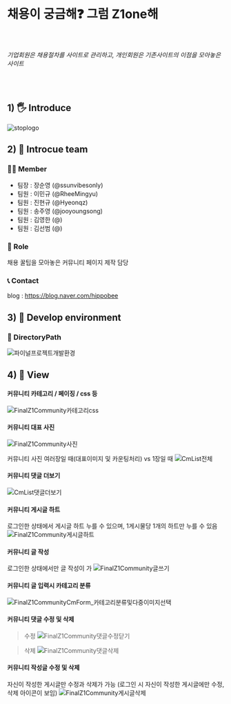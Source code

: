 <h1><b>채용이 궁금해❓ 그럼 Z1one해</b></h1><br>
<h6>기업회원은 채용절차를 사이트로 관리하고, 개인회원은 기존사이트의 이점을 모아놓은 사이트</h6><br>

## 1) 🖐 Introduce 
![stoplogo](https://github.com/RheeMingyu/SemiSemi/assets/108057548/9ee2fdf9-4d9b-424d-8897-be318f1a1084)


## 2) 📢 Introcue team

### 🤷‍♂️ Member
- 팀장 : 장순영 (@ssunvibesonly)
- 팀원 : 이민규 (@RheeMingyu)
- 팀원 : 진현규 (@Hyeonqz)
- 팀원 : 송주영 (@jooyoungsong)
- 팀원 : 김영한 (@)
- 팀원 : 김선범 (@)

### 🔨 Role
채용 꿀팁을 모아놓은 커뮤니티 페이지 제작 담당



### 📞 Contact
blog : https://blog.naver.com/hippobee

## 3) 🌴 Develop environment

### 💼 DirectoryPath
![파이널프로젝트개발환경](https://github.com/jooyoungsong/jooyoungsong/assets/136789635/6d4654d0-ac4b-48bb-a5ef-3560494f8c33)



## 4) 🎥 View

#### 커뮤니티 카테고리 / 페이징 / css 등
![FinalZ1Community카테고리css](https://github.com/jooyoungsong/jooyoungsong/assets/136789635/4ddea205-1f5b-4ff6-8a0f-b5e2e3638e54)

>>
#### 커뮤니티 대표 사진
![FinalZ1Community사진](https://github.com/jooyoungsong/Career_Z1one/assets/136789635/bb0cc82d-2e79-4e1e-87fc-95a758147b26)

커뮤니티 사진 여러장일 때(대표이미지 및 카운팅처리) vs 1장일 때
![CmList전체](https://github.com/jooyoungsong/Career_Z1one/assets/136789635/bc88c3e4-8fd2-4602-adbf-bceb3cf88aea)


>>
#### 커뮤니티 댓글 더보기
![CmList댓글더보기](https://github.com/jooyoungsong/Career_Z1one/assets/136789635/03e8c3e2-d311-4446-ad78-3902ec62384b)

>>
#### 커뮤니티 게시글 하트
로그인한 상태에서 게시글 하트 누를 수 있으며, 1게시물당 1개의 하트만 누를 수 있음
![FinalZ1Community게시글하트](https://github.com/jooyoungsong/Career_Z1one/assets/136789635/2476a185-9434-428d-8f4d-3258b56877c4)

>>
#### 커뮤니티 글 작성
로그인한 상태에서만 글 작성이 가
![FinalZ1Community글쓰기](https://github.com/jooyoungsong/Career_Z1one/assets/136789635/1d0c2a8b-2f60-4dd7-a7f5-3324aaa19360)

>>
#### 커뮤니티 글 입력시 카테고리 분류
![FinalZ1CommunityCmForm_카테고리분류및다중이미지선택](https://github.com/jooyoungsong/Career_Z1one/assets/136789635/adb50421-5b74-4ba6-a07c-e1d79c408d3e)

>>
#### 커뮤니티 댓글 수정 및 삭제
> 수정
![FinalZ1Community댓글수정닫기](https://github.com/jooyoungsong/Career_Z1one/assets/136789635/b78bc16d-b671-4971-9dc8-d054d03d3df3)

> 삭제
![FinalZ1Community댓글삭제](https://github.com/jooyoungsong/Career_Z1one/assets/136789635/45ca1914-50ee-41f3-836d-6b67876c58dc)

#### 커뮤니티 작성글 수정 및 삭제
자신이 작성한 게시글만 수정과 삭제가 가능 
(로그인 시 자신이 작성한 게시글에만 수정,삭제 아이콘이 보임)
![FinalZ1Community게시글삭제](https://github.com/jooyoungsong/Career_Z1one/assets/136789635/693b17f4-c8c5-4aae-8954-587d510a7aa5)
